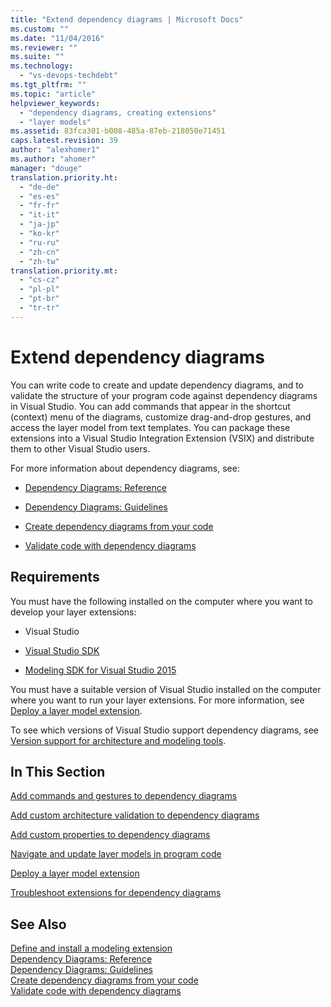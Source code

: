```yaml
---
title: "Extend dependency diagrams | Microsoft Docs"
ms.custom: ""
ms.date: "11/04/2016"
ms.reviewer: ""
ms.suite: ""
ms.technology: 
  - "vs-devops-techdebt"
ms.tgt_pltfrm: ""
ms.topic: "article"
helpviewer_keywords: 
  - "dependency diagrams, creating extensions"
  - "layer models"
ms.assetid: 83fca301-b008-485a-87eb-218050e71451
caps.latest.revision: 39
author: "alexhomer1"
ms.author: "ahomer"
manager: "douge"
translation.priority.ht: 
  - "de-de"
  - "es-es"
  - "fr-fr"
  - "it-it"
  - "ja-jp"
  - "ko-kr"
  - "ru-ru"
  - "zh-cn"
  - "zh-tw"
translation.priority.mt: 
  - "cs-cz"
  - "pl-pl"
  - "pt-br"
  - "tr-tr"
---
```

# Extend dependency diagrams
You can write code to create and update dependency diagrams, and to validate the structure of your program code against dependency diagrams in Visual Studio. You can add commands that appear in the shortcut (context) menu of the diagrams, customize drag-and-drop gestures, and access the layer model from text templates. You can package these extensions into a Visual Studio Integration Extension (VSIX) and distribute them to other Visual Studio users.  
  
 For more information about dependency diagrams, see:  
  
-   [Dependency Diagrams: Reference](../modeling/layer-diagrams-reference.md)  
  
-   [Dependency Diagrams: Guidelines](../modeling/layer-diagrams-guidelines.md)  
  
-   [Create dependency diagrams from your code](../modeling/create-layer-diagrams-from-your-code.md)  
  
-   [Validate code with dependency diagrams](../modeling/validate-code-with-layer-diagrams.md)  
  
##  <a name="prereqs"></a> Requirements  
 You must have the following installed on the computer where you want to develop your layer extensions:  
  
-   Visual Studio  
  
-   [Visual Studio SDK](../extensibility/visual-studio-sdk.md)  
  
-   [Modeling SDK for Visual Studio 2015](http://www.microsoft.com/download/details.aspx?id=48148)  
  
 You must have a suitable version of Visual Studio installed on the computer where you want to run your layer extensions. For more information, see [Deploy a layer model extension](../modeling/deploy-a-layer-model-extension.md).  
  
 To see which versions of Visual Studio support dependency diagrams, see [Version support for architecture and modeling tools](../modeling/what-s-new-for-design-in-visual-studio.md#VersionSupport).  
  
## In This Section  
 [Add commands and gestures to dependency diagrams](../modeling/add-commands-and-gestures-to-layer-diagrams.md)  
  
 [Add custom architecture validation to dependency diagrams](../modeling/add-custom-architecture-validation-to-layer-diagrams.md)  
  
 [Add custom properties to dependency diagrams](../modeling/add-custom-properties-to-layer-diagrams.md)  
  
 [Navigate and update layer models in program code](../modeling/navigate-and-update-layer-models-in-program-code.md)  
  
 [Deploy a layer model extension](../modeling/deploy-a-layer-model-extension.md)  
  
 [Troubleshoot extensions for dependency diagrams](../modeling/troubleshoot-extensions-for-layer-diagrams.md)  
  
## See Also  
 [Define and install a modeling extension](../modeling/define-and-install-a-modeling-extension.md)   
 [Dependency Diagrams: Reference](../modeling/layer-diagrams-reference.md)   
 [Dependency Diagrams: Guidelines](../modeling/layer-diagrams-guidelines.md)   
 [Create dependency diagrams from your code](../modeling/create-layer-diagrams-from-your-code.md)   
 [Validate code with dependency diagrams](../modeling/validate-code-with-layer-diagrams.md)   
